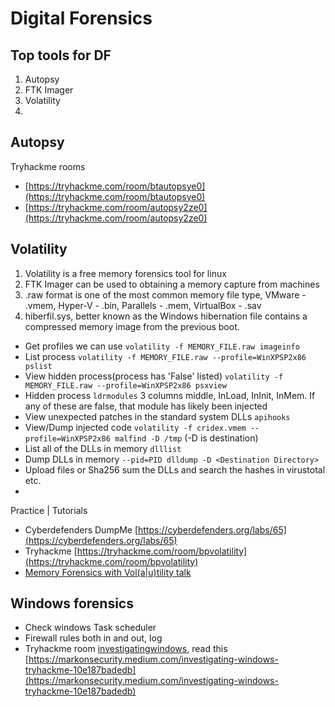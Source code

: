 # Digital Forensics

## Top tools for DF
1. Autopsy
2. FTK Imager
3. Volatility
4. 

## Autopsy 
Tryhackme rooms
- [https://tryhackme.com/room/btautopsye0](https://tryhackme.com/room/btautopsye0)
- [https://tryhackme.com/room/autopsy2ze0](https://tryhackme.com/room/autopsy2ze0)

## Volatility
1. Volatility is a free memory forensics tool for linux
2. FTK Imager can be used to obtaining a memory capture from machines
3. .raw format is one of the most common memory file type, VMware - .vmem, Hyper-V - .bin, Parallels - .mem, VirtualBox - .sav
4. hiberfil.sys, better known as the Windows hibernation file contains a compressed memory image from the previous boot.
- Get profiles we can use `volatility -f MEMORY_FILE.raw imageinfo`
- List process `volatility -f MEMORY_FILE.raw --profile=WinXPSP2x86 pslist`
- View hidden process(process has 'False' listed) `volatility -f MEMORY_FILE.raw --profile=WinXPSP2x86 psxview`
- Hidden process `ldrmodules` 3 columns middle, InLoad, InInit, InMem. If any of these are false, that module has likely been injected
- View unexpected patches in the standard system DLLs `apihooks` 
- View/Dump injected code `volatility -f cridex.vmem --profile=WinXPSP2x86 malfind -D /tmp` (-D is destination)
- List all of the DLLs in memory `dlllist`
- Dump DLLs in memory `--pid=PID dlldump -D <Destination Directory>`
- Upload files or Sha256 sum the DLLs and search the hashes in virustotal etc.
- 

Practice | Tutorials
- Cyberdefenders DumpMe [https://cyberdefenders.org/labs/65](https://cyberdefenders.org/labs/65)
- Tryhackme [https://tryhackme.com/room/bpvolatility](https://tryhackme.com/room/bpvolatility)
- [Memory Forensics with Vol(a|u)tility talk](https://www.youtube.com/watch?v=dB5852eAgpc)

## Windows forensics
- Check windows Task scheduler
- Firewall rules both in and out, log
- Tryhackme room [investigatingwindows](https://tryhackme.com/room/investigatingwindows), read this [https://markonsecurity.medium.com/investigating-windows-tryhackme-10e187badedb](https://markonsecurity.medium.com/investigating-windows-tryhackme-10e187badedb)
